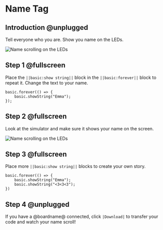 # Name Tag

## Introduction @unplugged

Tell everyone who you are. Show you name on the LEDs.

![Name scrolling on the LEDs](/docs/calliope/tutorials/02_nametag_animation.gif)

## Step 1 @fullscreen

Place the ``||basic:show string||`` block in the ``||basic:forever||`` block to repeat it. Change the text to your name.

```blocks
basic.forever(() => {
    basic.showString("Emma");
});
```

## Step 2 @fullscreen

Look at the simulator and make sure it shows your name on the screen.

![Name scrolling on the LEDs](/docs/calliope/tutorials/02_nametag_animation.gif)

## Step 3 @fullscreen

Place more ``||basic:show string||`` blocks to create your own story.

```blocks
basic.forever(() => {
    basic.showString("Emma");
    basic.showString("<3<3<3");
})
```

## Step 4 @unplugged

If you have a @boardname@ connected, click ``|Download|`` to transfer your code and watch your name scroll!
